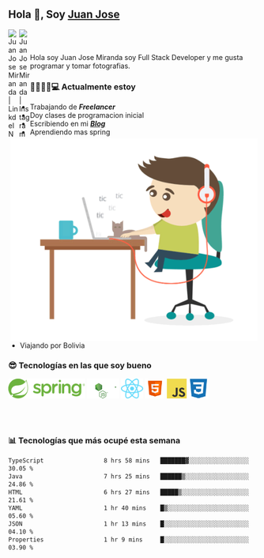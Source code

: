 ## Hola 👋, Soy [Juan Jose](http://juanjoses.me)

<a href="https://www.linkedin.com/in/juanjosemirandam/">
  <img align="left" alt="Juan Jose Miranda | LinkdeIN" width="22px" src="https://cdn.jsdelivr.net/npm/simple-icons@v3/icons/linkedin.svg" />
</a>

<a href="https://www.instagram.com/juan.jose.miranda/">
  <img align="left" alt="Juan Jose Miranda | Instagram" width="22px" src="https://cdn.jsdelivr.net/npm/simple-icons@v3/icons/instagram.svg" />
</a>

<br /> <br />

Hola soy Juan Jose Miranda soy Full Stack Developer y me gusta programar y tomar fotografias.

<img align="right" alt="GIF" src="./images/gif-juanjose.gif" width="500" max-height="320" />

### 👨‍💻🕵‍♀💻 Actualmente estoy

- Trabajando de ***Freelancer***
- Doy clases de programacion inicial
- Escribiendo en mi ***[Blog](http://juanjoses.me)***
- Aprendiendo mas spring
- Viajando por Bolivia 

### 😎 Tecnologías en las que soy bueno

<code><img alt="Spring" height="40px" src="./images/spring-icon.svg"/></code>
<code><img alt="NodeJS" height="40px" src="./images/nodejs-icon.svg" /></code>
<code><img alt="ReactJS" height="40px" src="./images/react-icon.svg" /></code>
<code><img alt="HTML5" height="40px" src="./images/html-icon.png" /></code>
<code><img alt="JavaScript" height="40px" src="./images/js-icon.png"  /></code>
<code><img alt="CSS3" height="40px" src="./images/css-icon.png" /></code>

<br/><br/>

### 📊 Tecnologías que más ocupé esta semana

<!--START_SECTION:waka-->

```text
TypeScript                 8 hrs 58 mins   ███████▓░░░░░░░░░░░░░░░░░   30.05 %
Java                       7 hrs 25 mins   ██████▒░░░░░░░░░░░░░░░░░░   24.86 %
HTML                       6 hrs 27 mins   █████▒░░░░░░░░░░░░░░░░░░░   21.61 %
YAML                       1 hr 40 mins    █▒░░░░░░░░░░░░░░░░░░░░░░░   05.60 %
JSON                       1 hr 13 mins    █░░░░░░░░░░░░░░░░░░░░░░░░   04.10 %
Properties                 1 hr 9 mins     █░░░░░░░░░░░░░░░░░░░░░░░░   03.90 %
```

<!--END_SECTION:waka-->

<!-- ### 📌🤓 Últimos artículos en mi blog -->